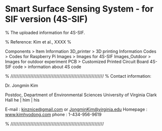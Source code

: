 # Smart Surface Sensing System - for SIF version (4S-SIF)
% The uploaded information for 4S-SIF.

% Reference: Kim et al., XXXX % 

Components > Item Information
3D_printer  > 3D printing Information
Codes > Codes for Raspberry Pi
Images > Images for 4S-SIF
Images_Outdoor > Images for outdoor experiment
PCB > Customized Printed Circuit Board
4S-SIF code > information about 4S code

% /////////////////////////////////////////////////////////////
% Contact information:

Dr. Jongmin Kim

Postdoc, Department of Environmental Sciences
University of Virginia
Clark Hall
he | him | his

E-mail : kinznice@gmail.com or JongminKim@virginia.edu
Homepage : www.kimhyodong.com
phone : 1-434-956-9619

% /////////////////////////////////////////////////////////////
